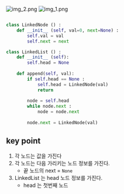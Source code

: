 ![img_2.png](../../2nd_week/img_2.png)
![img_1.png](../../2nd_week/img_1.png)

```python

class LinkedNode () :
    def __init__ (self, val=0, next=None) :
        self.val = val
        self.next = next

class LinkedList () :
    def __init__ (self):
        self.head = None
        
    def append(self, val):
        if self.head == None :
            self.head = LinkedNode(val)
            return 
        
        node = self.head
        while node.next :
            node = node.next
            
        node.next = LinkedNode(val)

```

## key point
1. 각 노드는 값을 가진다
2. 각 노드는 다음 가리키는 노드 정보를 가진다.
   - 끝 노드의 next = `None`
3. LinkedList 는 head 노드 정보를 가진다.
   - head 는 첫번째 노드
